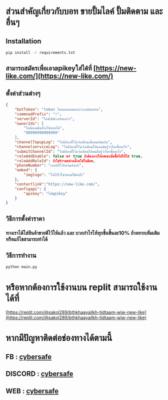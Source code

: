 # ส่วนสำคัญเกี่ยวกับบอท ขายปั้มไลค์ ปั้มติดตาม และอื่นๆ

## Installation
```bash
pip install -r requirements.txt
```
## สามารถสมัครเพื่อเอาapikeyใส่ได้ที่ [https://new-like.com/](https://new-like.com/)
## ตั้งค่าส่วนต่างๆ
```json
{
    "botToken": "token โทเคนบอทของเราจากดิสคอร์ด",
    "commnadPrefix": "!",
    "serverId": "ไอดีเซิฟเวอร์ของเรา",
    "ownerIds": [
        "ไอดีแอดมินที่จะใช้บอทได้",
		"99999999999999"
    ],
    "channelTopupLog": "ไอดีห้องที่ไว้แจ้งเตือนเมื่อคนเติมเงิน",
    "channelserviceLog": "ไอดีห้องที่ไว้แจ้งเตือนให้แอดมินรู้ว่าใครซื้ออะไร",
    "submitChannelId": "ไอดีห้องที่ไว้แจ้งเตือนให้คนอื่นรู้ว่าใครซื้ออะไร",
    "roleAddEnable": false or true ถ้าต้องการให้ยศเขาเมื่อซื้อใส่ให้้ใส่ true,
    "roleAddRoleId": ถ้าใส่trueส่วนนี้จะใส่ไอดียศ,
    "phoneNumber": "เบอร์ที่ไว้รับเงินอังเปา",
    "embed": {
        "imglogo": "โลโก้ไว้โชว์ตอนใช้คำสั่ง"
    },
    "contectlink":"https://new-like.com/",
    "configapi": {
        "apikey": "ใส่apikey"
    }
}

```


## วิธีการตั้งค่าราคา

### ทางเราได้ใส่สินค้าขายดีไว้ให้แล้ว และ บวกกำไรให้ทุกชิ้นชิ้นละ10% ถ้าอยากเพิ่มเติมหรือแก้ไขสามารถทำได้



## วิธีการทำงาน
```bash
python main.py
```
# หรือหากต้องการใช้งานบน replit สามารถใช้งานได้ที่
[https://replit.com/@sakol289/bthkhaayailkh-tidtaam-wiw-new-like](https://replit.com/@sakol289/bthkhaayailkh-tidtaam-wiw-new-like)

# หากมีปัญหาติดต่อช่องทางได้ตามนี้

## FB : [cybersafe](https://fb.me/cybersafe01)

## DISCORD : [cybersafe](https://cyber-safe.pro/discord)

##  WEB : [cybersafe](https://cyber-safe.pro)


